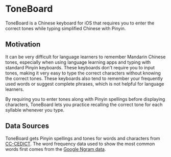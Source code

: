 # ToneBoard

ToneBoard is a Chinese keyboard for iOS that requires you to enter the correct tones while typing simplified Chinese with Pinyin.


## Motivation
It can be very difficult for language learners to remember Mandarin Chinese tones, especially when using language learning apps and typing with standard Pinyin keyboards. These keyboards don't require you to input tones, making it very easy to type the correct characters without knowing the correct tones. These keyboards also tend to remember your frequently used words or suggest complete phrases, which is not helpful for language learners.

By requiring you to enter tones along with Pinyin spellings before displaying characters, ToneBoard lets you practice recalling the correct tone for each syllable whenever you type.

## Data Sources
ToneBoard gets Pinyin spellings and tones for words and characters from [CC-CEDICT](https://cc-cedict.org/). The word frequency data used to show the most common words first comes from the [Google Ngram data](https://books.google.com/ngrams/datasets).
